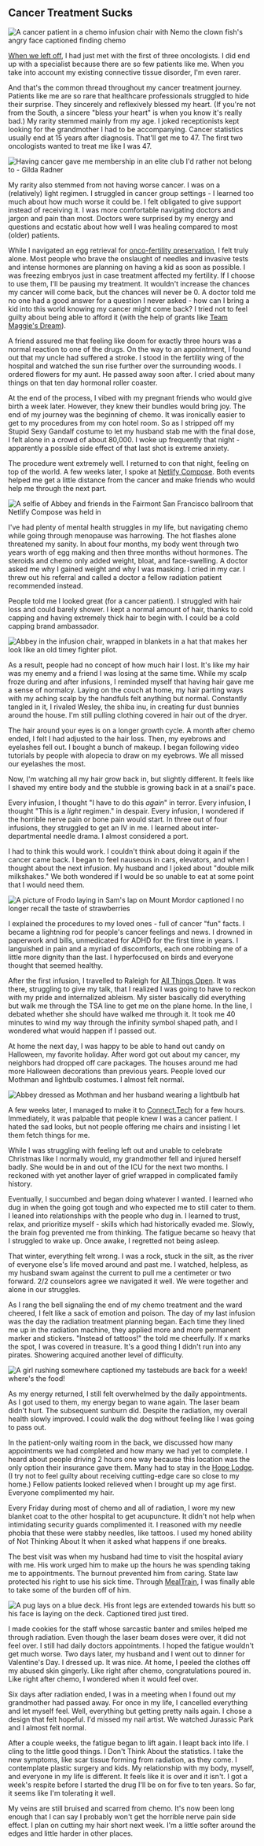 ## Cancer Treatment Sucks

![A cancer patient in a chemo infusion chair with Nemo the clown fish's angry face captioned finding chemo](https://images.abbeyperini.com/cancer/finding-chemo.png)

[When we left off](/blog.html?blog=cancer), I had just met with the first of three oncologists. I did end up with a specialist because there are so few patients like me. When you take into account my existing connective tissue disorder, I'm even rarer.

And that's the common thread throughout my cancer treatment journey. Patients like me are so rare that healthcare professionals struggled to hide their surprise. They sincerely and reflexively blessed my heart. (If you're not from the South, a sincere "bless your heart" is when you know it's really bad.) My rarity stemmed mainly from my age. I joked receptionists kept looking for the grandmother I had to be accompanying. Cancer statistics usually end at 15 years after diagnosis. That'll get me to 47. The first two oncologists wanted to treat me like I was 47.

![Having cancer gave me membership in an elite club I'd rather not belong to - Gilda Radner](https://images.abbeyperini.com/cancer/club.jpg)

My rarity also stemmed from not having worse cancer. I was on a (relatively) light regimen. I struggled in cancer group settings - I learned too much about how much worse it could be. I felt obligated to give support instead of receiving it. I was more comfortable navigating doctors and jargon and pain than most. Doctors were surprised by my energy and questions and ecstatic about how well I was healing compared to most (older) patients.

While I navigated an egg retrieval for [onco-fertility preservation](https://www.mayoclinic.org/tests-procedures/in-vitro-fertilization/about/pac-20384716#:~:text=A%20desire%20to%20preserve%20fertility%20due%20to%20cancer%20or%20other%20health%20conditions), I felt truly alone. Most people who brave the onslaught of needles and invasive tests and intense hormones are planning on having a kid as soon as possible. I was freezing embryos just in case treatment affected my fertility. If I choose to use them, I'll be pausing my treatment. It wouldn't increase the chances my cancer will come back, but the chances will never be 0. A doctor told me no one had a good answer for a question I never asked - how can I bring a kid into this world knowing my cancer might come back? I tried not to feel guilty about being able to afford it (with the help of grants like [Team Maggie's Dream](https://www.teammaggiesdream.org/)).

A friend assured me that feeling like doom for exactly three hours was a normal reaction to one of the drugs. On the way to an appointment, I found out that my uncle had suffered a stroke. I stood in the fertility wing of the hospital and watched the sun rise further over the surrounding woods. I ordered flowers for my aunt. He passed away soon after. I cried about many things on that ten day hormonal roller coaster.

At the end of the process, I vibed with my pregnant friends who would give birth a week later. However, they knew their bundles would bring joy. The end of my journey was the beginning of chemo. It was ironically easier to get to my procedures from my con hotel room. So as I stripped off my Stupid Sexy Gandalf costume to let my husband stab me with the final dose, I felt alone in a crowd of about 80,000. I woke up frequently that night - apparently a possible side effect of that last shot is extreme anxiety.

The procedure went extremely well. I returned to con that night, feeling on top of the world. A few weeks later, I spoke at [Netlify Compose](https://www.youtube.com/watch?v=hSotPlaVxjg&ab_channel=Netlify). Both events helped me get a little distance from the cancer and make friends who would help me through the next part.

![A selfie of Abbey and friends in the Fairmont San Francisco ballroom that Netlify Compose was held in](https://images.abbeyperini.com/cancer/netlify.jpg)

I've had plenty of mental health struggles in my life, but navigating chemo while going through menopause was harrowing. The hot flashes alone threatened my sanity. In about four months, my body went through two years worth of egg making and then three months without hormones. The steroids and chemo only added weight, bloat, and face-swelling. A doctor asked me why I gained weight and why I was masking. I cried in my car. I threw out his referral and called a doctor a fellow radiation patient recommended instead.

People told me I looked great (for a cancer patient). I struggled with hair loss and could barely shower. I kept a normal amount of hair, thanks to cold capping and having extremely thick hair to begin with. I could be a cold capping brand ambassador.

![Abbey in the infusion chair, wrapped in blankets in a hat that makes her look like an old timey fighter pilot.](https://images.abbeyperini.com/cancer/cold.jpg)

As a result, people had no concept of how much hair I lost. It's like my hair was my enemy and a friend I was losing at the same time. While my scalp froze during and after infusions, I reminded myself that having hair gave me a sense of normalcy. Laying on the couch at home, my hair parting ways with my aching scalp by the handfuls felt anything but normal. Constantly tangled in it, I rivaled Wesley, the shiba inu, in creating fur dust bunnies around the house. I'm still pulling clothing covered in hair out of the dryer.

The hair around your eyes is on a longer growth cycle. A month after chemo ended, I felt I had adjusted to the hair loss. Then, my eyebrows and eyelashes fell out. I bought a bunch of makeup. I began following video tutorials by people with alopecia to draw on my eyebrows. We all missed our eyelashes the most.

Now, I'm watching all my hair grow back in, but slightly different. It feels like I shaved my entire body and the stubble is growing back in at a snail's pace.

Every infusion, I thought "I have to do this *again*" in terror. Every infusion, I thought "This is a *light* regimen." in despair. Every infusion, I wondered if the horrible nerve pain or bone pain would start. In three out of four infusions, they struggled to get an IV in me. I learned about inter-departmental needle drama. I almost considered a port.

I had to think this would work. I couldn't think about doing it again if the cancer came back. I began to feel nauseous in cars, elevators, and when I thought about the next infusion. My husband and I joked about "double milk milkshakes." We both wondered if I would be so unable to eat at some point that I would need them.

![A picture of Frodo laying in Sam's lap on Mount Mordor captioned I no longer recall the taste of strawberries](https://images.abbeyperini.com/cancer/frodo.jpg)

I explained the procedures to my loved ones - full of cancer "fun" facts. I became a lightning rod for people's cancer feelings and news. I drowned in paperwork and bills, unmedicated for ADHD for the first time in years. I languished in pain and a myriad of discomforts, each one robbing me of a little more dignity than the last. I hyperfocused on birds and everyone thought that seemed healthy.

After the first infusion, I travelled to Raleigh for [All Things Open](https://2024.allthingsopen.org/). It was there, struggling to give my talk, that I realized I was going to have to reckon with my pride and internalized ableism. My sister basically did everything but walk me through the TSA line to get me on the plane home. In the line, I debated whether she should have walked me through it. It took me 40 minutes to wind my way through the infinity symbol shaped path, and I wondered what would happen if I passed out.

At home the next day, I was happy to be able to hand out candy on Halloween, my favorite holiday. After word got out about my cancer, my neighbors had dropped off care packages. The houses around me had more Halloween decorations than previous years. People loved our Mothman and lightbulb costumes. I almost felt normal.

![Abbey dressed as Mothman and her husband wearing a lightbulb hat](https://images.abbeyperini.com/cancer/moth.jpg)

A few weeks later, I managed to make it to [Connect.Tech](https://2024.connect.tech/) for a few hours. Immediately, it was palpable that people knew I was a cancer patient. I hated the sad looks, but not people offering me chairs and insisting I let them fetch things for me.

While I was struggling with feeling left out and unable to celebrate Christmas like I normally would, my grandmother fell and injured herself badly. She would be in and out of the ICU for the next two months. I reckoned with yet another layer of grief wrapped in complicated family history.

Eventually, I succumbed and began doing whatever I wanted. I learned who dug in when the going got tough and who expected me to still cater to them. I leaned into relationships with the people who dug in. I learned to trust, relax, and prioritize myself - skills which had historically evaded me. Slowly, the brain fog prevented me from thinking. The fatigue became so heavy that I struggled to wake up. Once awake, I regretted not being asleep.

That winter, everything felt wrong. I was a rock, stuck in the silt, as the river of everyone else's life moved around and past me. I watched, helpless, as my husband swam against the current to pull me a centimeter or two forward. 2/2 counselors agree we navigated it well. We were together and alone in our struggles.

As I rang the bell signaling the end of my chemo treatment and the ward cheered, I felt like a sack of emotion and poison. The day of my last infusion was the day the radiation treatment planning began. Each time they lined me up in the radiation machine, they applied more and more permanent marker and stickers. "Instead of tattoos!" the told me cheerfully. If x marks the spot, I was covered in treasure. It's a good thing I didn't run into any pirates. Showering acquired another level of difficulty.

![A girl rushing somewhere captioned my tastebuds are back for a week! where's the food!](https://images.abbeyperini.com/cancer/taste.jpg)

As my energy returned, I still felt overwhelmed by the daily appointments. As I got used to them, my energy began to wane again. The laser beam didn't hurt. The subsequent sunburn did. Despite the radiation, my overall health slowly improved. I could walk the dog without feeling like I was going to pass out.

In the patient-only waiting room in the back, we discussed how many appointments we had completed and how many we had yet to complete. I heard about people driving 2 hours one way because this location was the only option their insurance gave them. Many had to stay in the [Hope Lodge](https://www.cancer.org/support-programs-and-services/patient-lodging/hope-lodge.html). (I try not to feel guilty about receiving cutting-edge care so close to my home.) Fellow patients looked relieved when I brought up my age first. Everyone complimented my hair.

Every Friday during most of chemo and all of radiation, I wore my new blanket coat to the other hospital to get acupuncture. It didn't not help when intimidating security guards complimented it. I reasoned with my needle phobia that these were stabby needles, like tattoos. I used my honed ability of Not Thinking About It when it asked what happens if one breaks.

The best visit was when my husband had time to visit the hospital aviary with me. His work urged him to make up the hours he was spending taking me to appointments. The burnout prevented him from caring. State law protected his right to use his sick time. Through [MealTrain](https://www.mealtrain.com/), I was finally able to take some of the burden off of him.

![A pug lays on a blue deck. His front legs are extended towards his butt so his face is laying on the deck. Captioned tired just tired.](https://images.abbeyperini.com/cancer/tired.jpg)

I made cookies for the staff whose sarcastic banter and smiles helped me through radiation. Even though the laser beam doses were over, it did not feel over. I still had daily doctors appointments. I hoped the fatigue wouldn't get much worse. Two days later, my husband and I went out to dinner for Valentine's Day. I dressed up. It was nice. At home, I peeled the clothes off my abused skin gingerly. Like right after chemo, congratulations poured in. Like right after chemo, I wondered when it would feel over.

Six days after radiation ended, I was in a meeting when I found out my grandmother had passed away. For once in my life, I cancelled everything and let myself feel. Well, everything but getting pretty nails again. I chose a design that felt hopeful. I'd missed my nail artist. We watched Jurassic Park and I almost felt normal.

After a couple weeks, the fatigue began to lift again. I leapt back into life. I cling to the little good things. I Don't Think About the statistics. I take the new symptoms, like scar tissue forming from radiation, as they come. I contemplate plastic surgery and kids. My relationship with my body, myself, and everyone in my life is different. It feels like it is over and it isn't. I got a week's respite before I started the drug I'll be on for five to ten years. So far, it seems like I'm tolerating it well.

My veins are still bruised and scarred from chemo. It's now been long enough that I can say I probably won't get the horrible nerve pain side effect. I plan on cutting my hair short next week. I'm a little softer around the edges and little harder in other places.
